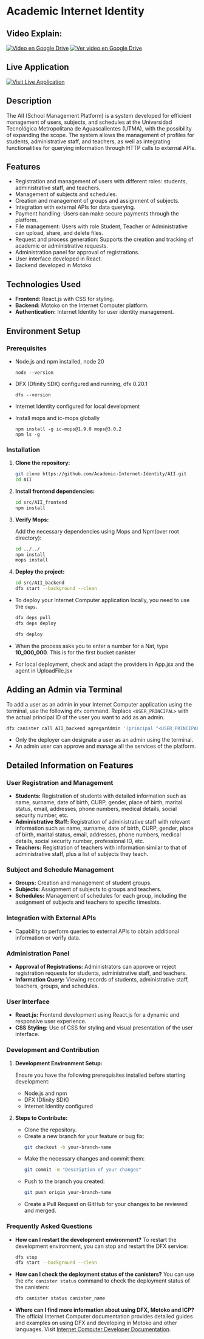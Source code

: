 # Academic Internet Identity

## Video Explain:

[![Video en Google Drive](https://img.shields.io/badge/Ver%20video%20en-Google%20Drive-blue)](https://drive.google.com/file/d/1mDyerCRnwNef42G6no_yHTnjErZAGBCR/view?usp=drivesdk)
[![Ver video en Google Drive](https://img.icons8.com/ios/452/play--v1.png)](https://drive.google.com/file/d/1mDyerCRnwNef42G6no_yHTnjErZAGBCR/view?usp=drivesdk)

## Live Application

[![Visit Live Application](https://img.shields.io/badge/Visit%20Live%20Application-ICP-blue)](https://cj2kt-2yaaa-aaaag-qkfoa-cai.icp0.io/)

## Description

The AII (School Management Platform) is a system developed for efficient management of users, subjects, and schedules at the Universidad Tecnológica Metropolitana de Aguascalientes (UTMA), with the possibility of expanding the scope. The system allows the management of profiles for students, administrative staff, and teachers, as well as integrating functionalities for querying information through HTTP calls to external APIs.

## Features

- Registration and management of users with different roles: students, administrative staff, and teachers.
- Management of subjects and schedules.
- Creation and management of groups and assignment of subjects.
- Integration with external APIs for data querying.
- Payment handling: Users can make secure payments through the platform.
- File management: Users with role Student, Teacher or Administrative can upload, share, and delete files.
- Request and process generation: Supports the creation and tracking of academic or administrative requests.
- Administration panel for approval of registrations.
- User interface developed in React.
- Backend developed in Motoko

## Technologies Used

- **Frontend:** React.js with CSS for styling.
- **Backend:** Motoko on the Internet Computer platform.
- **Authentication:** Internet Identity for user identity management.

## Environment Setup

### Prerequisites

- Node.js and npm installed, node 20

  ```
  node --version
  ```

- DFX (Dfinity SDK) configured and running, dfx 0.20.1

  ```
  dfx --version
  ```

- Internet Identity configured for local development
- Install mops and ic-mops globally

  ```
  npm install -g ic-mops@1.9.0 mops@3.0.2
  npm ls -g
  ```

### Installation

1. **Clone the repository:**

   ```bash
   git clone https://github.com/Academic-Internet-Identity/AII.git
   cd AII
   ```

2. **Install frontend dependencies:**

   ```bash
   cd src/AII_frontend
   npm install
   ```

3. **Verify Mops:**

   Add the necessary dependencies using Mops and Npm(over root directory):

   ```bash
   cd ../../
   npm install
   mops install
   ```

4. **Deploy the project:**

   ```bash
   cd src/AII_backend
   dfx start --background --clean
   ```

- To deploy your Internet Computer application locally, you need to use the `deps`.

  ```bash
  dfx deps pull
  dfx deps deploy
  ```

  ```bash
  dfx deploy
  ```

- When the process asks you to enter a number for a Nat, type **10_000_000**. This is for the first bucket canister

- For local deployment, check and adapt the providers in App.jsx and the agent in UploadFile.jsx

## Adding an Admin via Terminal

To add a user as an admin in your Internet Computer application using the terminal, use the following `dfx` command. Replace `<USER_PRINCIPAL>` with the actual principal ID of the user you want to add as an admin.

```bash
dfx canister call AII_backend agregarAdmin '(principal "<USER_PRINCIPAL>")'
```

- Only the deployer can designate a user as an admin using the terminal.
- An admin user can approve and manage all the services of the platform.

## Detailed Information on Features

### User Registration and Management

- **Students:** Registration of students with detailed information such as name, surname, date of birth, CURP, gender, place of birth, marital status, email, addresses, phone numbers, medical details, social security number, etc.
- **Administrative Staff:** Registration of administrative staff with relevant information such as name, surname, date of birth, CURP, gender, place of birth, marital status, email, addresses, phone numbers, medical details, social security number, professional ID, etc.
- **Teachers:** Registration of teachers with information similar to that of administrative staff, plus a list of subjects they teach.

### Subject and Schedule Management

- **Groups:** Creation and management of student groups.
- **Subjects:** Assignment of subjects to groups and teachers.
- **Schedules:** Management of schedules for each group, including the assignment of subjects and teachers to specific timeslots.

### Integration with External APIs

- Capability to perform queries to external APIs to obtain additional information or verify data.

### Administration Panel

- **Approval of Registrations:** Administrators can approve or reject registration requests for students, administrative staff, and teachers.
- **Information Query:** Viewing records of students, administrative staff, teachers, groups, and schedules.

### User Interface

- **React.js:** Frontend development using React.js for a dynamic and responsive user experience.
- **CSS Styling:** Use of CSS for styling and visual presentation of the user interface.

### Development and Contribution

1. **Development Environment Setup:**

   Ensure you have the following prerequisites installed before starting development:

   - Node.js and npm
   - DFX (Dfinity SDK)
   - Internet Identity configured

2. **Steps to Contribute:**

   - Clone the repository.
   - Create a new branch for your feature or bug fix:
     ```bash
     git checkout -b your-branch-name
     ```
   - Make the necessary changes and commit them:
     ```bash
     git commit -m "Description of your changes"
     ```
   - Push to the branch you created:
     ```bash
     git push origin your-branch-name
     ```
   - Create a Pull Request on GitHub for your changes to be reviewed and merged.

### Frequently Asked Questions

- **How can I restart the development environment?**
  To restart the development environment, you can stop and restart the DFX service:

  ```bash
  dfx stop
  dfx start --background --clean
  ```

- **How can I check the deployment status of the canisters?**
  You can use the `dfx canister status` command to check the deployment status of the canisters:

  ```bash
  dfx canister status canister_name
  ```

- **Where can I find more information about using DFX, Motoko and ICP?**
  The official Internet Computer documentation provides detailed guides and examples on using DFX and developing in Motoko and other languages. Visit [Internet Computer Developer Documentation](https://internetcomputer.org/docs/current/home).

```

```
